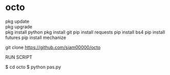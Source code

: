 # octo

pkg update  
pkg upgrade  
pkg install python 
pkg install git 
 pip install requests 
 pip install bs4
 pip install futures 
 pip install mechanize 

git clone https://github.com/siam00000/octo

RUN SCRIPT

$ cd octo
$ python pas.py
